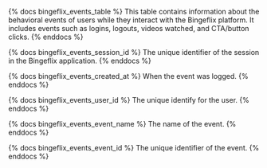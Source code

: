 {% docs bingeflix_events_table %}
This table contains information about the behavioral events of users while they interact with the Bingeflix platform. It includes events such as logins, logouts, videos watched, and CTA/button clicks.
{% enddocs %}

{% docs bingeflix_events_session_id %}
The unique identifier of the session in the Bingeflix application.
{% enddocs %}

{% docs bingeflix_events_created_at %}
When the event was logged.
{% enddocs %}

{% docs bingeflix_events_user_id  %}
The unique identify for the user.
{% enddocs %}

{% docs bingeflix_events_event_name  %}
The name of the event.
{% enddocs %}

{% docs bingeflix_events_event_id  %}
The unique identifier of the event.
{% enddocs %}
